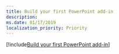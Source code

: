 ```yaml
---
title: Build your first PowerPoint add-in
description: 
ms.date: 01/17/2019
localization_priority: Priority
---
```


[!include[Build your first PowerPoint add-in](../includes/file-get-started-powerpoint.md)]
